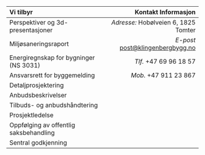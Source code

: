 | Vi tilbyr                                 | Kontakt Informasjon                  |
| :---------------------------------------- | ------------------------------------:|
| Perspektiver og 3d-presentasjoner         | *Adresse:* Hobølveien 6, 1825 Tomter |
| Miljøsaneringsraport                      | *E-post* [post@klingenbergbygg.no](mailto:post@klingenbergbygg.no) |
| Energiregnskap for bygninger (NS 3031)    | *Tlf.* +47 69 96 18 57               |
| Ansvarsrett for byggemelding              | *Mob.* +47 911 23 867                |
| Detaljprosjektering                       ||
| Anbudsbeskrivelser                        ||
| Tilbuds- og anbudshåndtering              ||
| Prosjektledelse                           ||
| Oppfølging av offentlig saksbehandling    ||
| Sentral godkjenning                       ||
